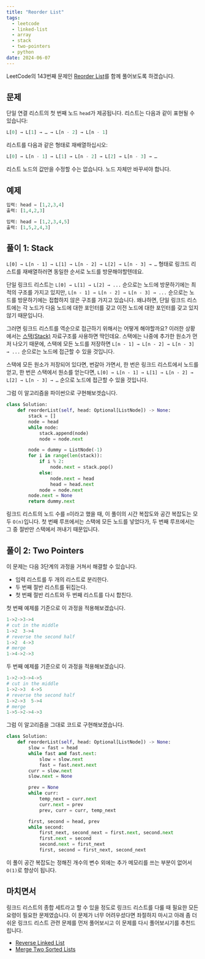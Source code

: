```yaml
---
title: "Reorder List"
tags:
  - leetcode
  - linked-list
  - array
  - stack
  - two-pointers
  - python
date: 2024-06-07
---
```


LeetCode의 143번째 문제인 [Reorder List](https://leetcode.com/problems/reorder-list/)를 함께 풀어보도록 하겠습니다.

## 문제

단일 연결 리스트의 첫 번째 노드 `head`가 제공됩니다. 리스트는 다음과 같이 표현될 수 있습니다:

```py
L[0] → L[1] → … → L[n - 2] → L[n - 1]
```

리스트를 다음과 같은 형태로 재배열하십시오:

```py
L[0] → L[n - 1] → L[1] → L[n - 2] → L[2] → L[n - 3] → …
```

리스트 노드의 값만을 수정할 수는 없습니다. 노드 자체만 바꾸셔야 합니다.

## 예제

```py
입력: head = [1,2,3,4]
출력: [1,4,2,3]
```

```py
입력: head = [1,2,3,4,5]
출력: [1,5,2,4,3]
```

## 풀이 1: Stack

`L[0] → L[n - 1] → L[1] → L[n - 2] → L[2] → L[n - 3] → …` 형태로 링크드 리스트를 재배열하러면 동일한 순서로 노드를 방문해야할텐데요.

단일 링크드 리스트는 `L[0] → L[1] → L[2] → ...` 순으로는 노드에 방문하기에는 최적의 구조를 가지고 있지만, `L[n - 1] → L[n - 2] → L[n - 3] → ...` 순으로는 노드를 방문하기에는 접합하지 않은 구조를 가지고 있습니다.
왜냐하면, 단일 링크드 리스트에는 각 노드가 다음 노드에 대한 포인터를 갖고 이전 노드에 대한 포인터를 갖고 있지 않기 때문입니다.

그러면 링크드 리스트를 역순으로 접근하기 위해서는 어떻게 해야할까요?
이러한 상황에서는 [스택(Stack)](/data-structures/stack/) 자료구조를 사용하면 딱인데요.
스택에는 나중에 추가한 원소가 먼저 나오기 때문에, 스택에 모든 노드를 저장하면 `L[n - 1] → L[n - 2] → L[n - 3] → ...` 순으로는 노드에 접근할 수 있을 것입니다.

스택에 모든 원소가 저장되어 있다면, 번갈아 가면서, 한 번은 링크드 리스트에서 노드를 얻고, 한 번은 스택에서 원소를 얻는다면, `L[0] → L[n - 1] → L[1] → L[n - 2] → L[2] → L[n - 3] → …` 순으로 노드에 접근할 수 있을 것입니다.

그럼 이 알고리즘을 파이썬으로 구현해보겟습니다.

```py
class Solution:
    def reorderList(self, head: Optional[ListNode]) -> None:
        stack = []
        node = head
        while node:
            stack.append(node)
            node = node.next

        node = dummy = ListNode(-1)
        for i in range(len(stack)):
            if i % 2:
                node.next = stack.pop()
            else:
                node.next = head
                head = head.next
            node = node.next
        node.next = None
        return dummy.next
```

링크드 리스트의 노드 수를 `n`이라고 했을 때, 이 풀이의 시간 복잡도와 공간 복잡도는 모두 `O(n)`입니다.
첫 번째 루프에서는 스택에 모든 노드를 넣었다가, 두 번째 루프에서는 그 중 절반만 스택에서 꺼내기 때문입니다.

## 풀이 2: Two Pointers

이 문제는 다음 3단계의 과정을 거쳐서 해결할 수 있습니다.

- 입력 리스트를 두 개의 리스트로 분리한다.
- 두 번째 절반 리스트를 뒤집는다.
- 첫 번째 절반 리스트와 두 번째 리스트를 다시 합친다.

첫 번째 예제를 기준으로 이 과정을 적용해보겠습니다.

```py
1->2->3->4
# cut in the middle
1->2  3->4
# reverse the second half
1->2  4->3
# merge
1->4->2->3
```

두 번째 예제를 기준으로 이 과정을 적용해보겠습니다.

```py
1->2->3->4->5
# cut in the middle
1->2->3  4->5
# reverse the second half
1->2->3  5->4
# merge
1->5->2->4->3
```

그럼 이 알고리즘을 그대로 코드로 구현해보겠습니다.

```py
class Solution:
    def reorderList(self, head: Optional[ListNode]) -> None:
        slow = fast = head
        while fast and fast.next:
            slow = slow.next
            fast = fast.next.next
        curr = slow.next
        slow.next = None

        prev = None
        while curr:
            temp_next = curr.next
            curr.next = prev
            prev, curr = curr, temp_next

        first, second = head, prev
        while second:
            first_next, second_next = first.next, second.next
            first.next = second
            second.next = first_next
            first, second = first_next, second_next
```

이 풀이 공간 복잡도는 정해진 개수의 변수 외에는 추가 메모리를 쓰는 부분이 없어서 `O(1)`로 향상이 됩니다.

## 마치면서

링크드 리스트의 종합 세트라고 할 수 있을 정도로 링크드 리스트를 다룰 때 필요한 모든 요령이 필요한 문제였습니다.
이 문제가 너무 어려우셨다면 좌절하지 마시고 아래 좀 더 쉬운 링크드 리스트 관련 문제를 먼저 풀어보시고 이 문제를 다시 풀어보시기를 추천드립니다.

- [Reverse Linked List](/problems/reverse-linked-list/)
- [Merge Two Sorted Lists](/problems/merge-two-sorted-lists/)
